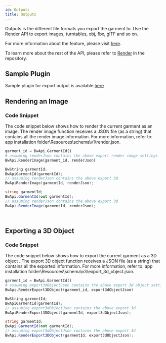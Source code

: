 ```yaml
---
id: Outputs
title: Outputs
---
```

Outputs is the different file formats you export the garment to. Use the Render API to export images, turntables, obj, fbx, glTF and so on. 

For more information about the feature, please visit <a href="https://support.browzwear.com/VStitcher/Rendering/render.htm" target="_blank">here</a>.

To learn more about the rest of the API, please refer to <a href="https://gitlab.com/browzwear/share/open-platform/client-api/-/blob/master/BWPlugin/include/General/BWPluginAPI_Render.h" target="_blank">Render</a> in the repository.



## Sample Plugin
Sample plugin for export output is available <a href="https://gitlab.com/browzwear/share/open-platform/client-api/-/tree/master/sample-plugins/python/Render" target="_blank">here</a>
 
## Rendering an Image

### Code Snippet
The code snippet below shows how to render the current garment as an image. The render image function receives a JSON file (as a string) that contains all the render image information. For more information, refer to: app installation folder\Resources\schema\v1\render.json.
<br/>
<!--DOCUSAURUS_CODE_TABS-->

<!--Python-->
```python
garment_id = BwApi.GarmentId()
# assuming renderJson contains the above export render image settings
BwApi.RenderImage(garment_id, renderJson)
```
<!--C++-->
```cpp
BwString garmentId;
BwApiGarmentId(garmentId);
// assuming renderJson contains the above export 3d
BwApiRenderImage(garmentId, renderJson);
```
<!--C#-->
```csharp
string garmentId;
BwApi.GarmentId(out garmentId);
// assuming renderJson contains the above export 3d
BwApi.RenderImage(garmentId, renderJson);
```
<!--END_DOCUSAURUS_CODE_TABS-->
<br/>

## Exporting a 3D Object

### Code Snippet
The code snippet below shows how to export the current garment as a 3D object . The export 3D object function receives a JSON file (as a string) that contains all the exported information. For more information, refer to: app installation folder\Resources\schema\v3\export_3d_object.json.
<br/>
<!--DOCUSAURUS_CODE_TABS-->

<!--Python-->
```python
garment_id = BwApi.GarmentId()
# assuming export3dObjectJson contains the above export 3d object settings
BwApi.RenderExport3DObject(garment_id, export3dObjectJson)
```
<!--C++-->
```cpp
BwString garmentId;
BwApiGarmentId(garmentId);
// assuming export3dObjectJson contains the above export 3d
BwApiRenderExport3DObject(garmentId, export3dObjectJson);
```
<!--C#-->
```csharp
string garmentId;
BwApi.GarmentId(out garmentId);
// assuming export3dObjectJson contains the above export 3d
BwApi.RenderExport3DObject(garmentId, export3dObjectJson);
```
<!--END_DOCUSAURUS_CODE_TABS-->

<br/>
